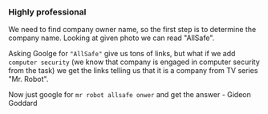 <div><h3>Highly professional</h3><p>We need to find company owner name, so the first step is to determine the company name. Looking at given photo we can read "AllSafe". </p>
<p>Asking Goolge for <code>"AllSafe"</code> give us tons of links, but what if we add <code>computer security</code> (we know that company is engaged in computer security from the task) we get the links telling us that it is a company from TV series "Mr. Robot". </p>
<p>Now just google for <code>mr robot allsafe onwer</code> and get the answer - Gideon Goddard</p></div>
